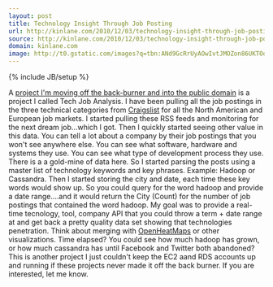 ```yaml
---
layout: post
title: Technology Insight Through Job Posting
url: http://kinlane.com/2010/12/03/technology-insight-through-job-posting/
source: http://kinlane.com/2010/12/03/technology-insight-through-job-posting/
domain: kinlane.com
image: http://t0.gstatic.com/images?q=tbn:ANd9GcRrUyAOwIvtJMOZon86UKTOo5WcfYaJ719Sr4_d82j82Uujhsdg
---
```

{% include JB/setup %}

<p>
     <img src="http://t0.gstatic.com/images?q=tbn:ANd9GcRrUyAOwIvtJMOZon86UKTOo5WcfYaJ719Sr4_d82j82Uujhsdg" alt="" align="right" />A <a href="../2010/12/ideation-and-project-evolution/" target="_blank">project I'm moving off the back-burner and into the public domain</a> is a project I called Tech Job Analysis. I have been pulling all the job postings in the three technical categories from <a href="http://www.craigslist.com" target="_blank">Craigslist</a> for all the North American and European job markets. I started pulling these RSS feeds and monitoring for the next dream job...which I got. Then I quickly started seeing other value in this data. You can tell a lot about a company by their job postings that you won't see anywhere else. You can see what software, hardware and systems they use. You can see what type of development process they use. There is a a gold-mine of data here. So I started parsing the posts using a master list of technology keywords and key phrases. Example: Hadoop or Cassandra. Then I started storing the city and date, each time these key words would show up. So you could query for the word hadoop and provide a date range....and it would return the City (Count) for the number of job postings that contained the word hadoop. My goal was to provide a real-time tecnology, tool, company API that you could throw a term + date range at and get back a pretty quality data set showing that technologies penetration. Think about merging with <a href="http://www.openheatmap.com/" target="_blank">OpenHeatMaps</a> or other visualizations. Time elapsed? You could see how much hadoop has grown, or how much cassandra has until Facebook and Twitter both abandoned? This is another project I just couldn't keep the EC2 aand RDS accounts up and running if these projects never made it off the back burner. If you are interested, let me know.
</p>